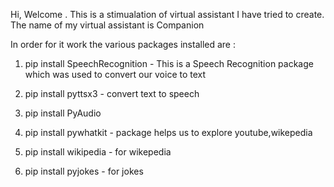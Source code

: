 Hi, Welcome . This is a stimualation of virtual assistant I have tried to create. The name of my virtual assistant is Companion


In order for it work the various packages installed are :

1) pip install SpeechRecognition - This is a Speech Recognition package which was used to convert our voice to text

2) pip install pyttsx3 - convert text to speech 

3) pip install PyAudio 

4) pip install pywhatkit - package helps us to explore youtube,wikepedia

5) pip install wikipedia - for wikepedia

6) pip install pyjokes - for jokes